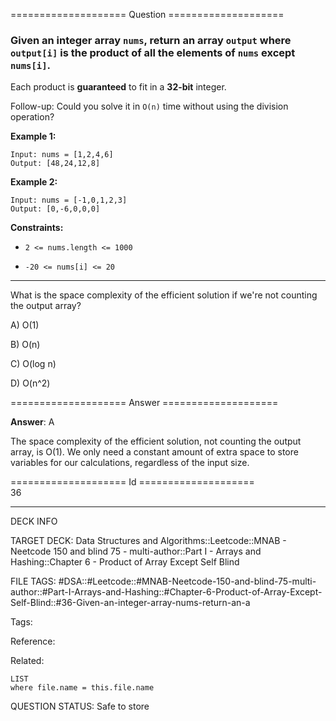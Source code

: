 ==================== Question ====================  

### Given an integer array `nums`, return an array `output` where `output[i]` is the product of all the elements of `nums` except `nums[i]`.

Each product is **guaranteed** to fit in a **32-bit** integer.

Follow-up: Could you solve it in `O(n)` time without using the division operation?

**Example 1:**

<!-- codeblock-start -->
<pre><code>Input: nums = [1,2,4,6]
Output: [48,24,12,8]
</code></pre>
<!-- codeblock-end -->

**Example 2:**

<!-- codeblock-start -->
<pre><code>Input: nums = [-1,0,1,2,3]
Output: [0,-6,0,0,0]
</code></pre>
<!-- codeblock-end -->

**Constraints:**

- `2 <= nums.length <= 1000`

- `-20 <= nums[i] <= 20`

---

What is the space complexity of the efficient solution if we're not counting the output array?

A) O(1)

B) O(n)

C) O(log n)

D) O(n^2)  

==================== Answer ====================  

**Answer**: A

The space complexity of the efficient solution, not counting the output array, is O(1). We only need a constant amount of extra space to store variables for our calculations, regardless of the input size.

==================== Id ====================  
36

---

DECK INFO

TARGET DECK: Data Structures and Algorithms::Leetcode::MNAB - Neetcode 150 and blind 75 - multi-author::Part I - Arrays and Hashing::Chapter 6 - Product of Array Except Self Blind

FILE TAGS: #DSA::#Leetcode::#MNAB-Neetcode-150-and-blind-75-multi-author::#Part-I-Arrays-and-Hashing::#Chapter-6-Product-of-Array-Except-Self-Blind::#36-Given-an-integer-array-nums-return-an-a

Tags:

Reference:

Related:

```dataview
LIST
where file.name = this.file.name
```
QUESTION STATUS: Safe to store
